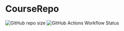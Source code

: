 # CourseRepo
![GitHub repo size](https://img.shields.io/github/repo-size/sidhugithubaction/courserepo)
![GitHub Actions Workflow Status](https://img.shields.io/github/actions/workflow/status/sidhugithubaction/courserepo/.github%2Fworkflows%2Fslack-notify.yml)



